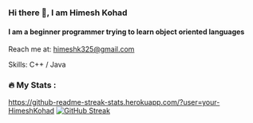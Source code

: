 ### Hi there 👋, I am Himesh Kohad
#### I am a beginner programmer trying to learn object oriented languages


Reach me at: himeshk325@gmail.com

Skills: C++ / Java   

### :fire: My Stats :
https://github-readme-streak-stats.herokuapp.com/?user=your-HimeshKohad
[![GitHub Streak](http://github-readme-streak-stats.herokuapp.com?user=your-HimeshKohad&theme=dark&background=000000)](https://git.io/streak-stats)




